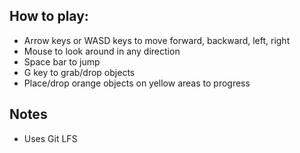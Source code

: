 ## How to play:
- Arrow keys or WASD keys to move forward, backward, left, right
- Mouse to look around in any direction
- Space bar to jump
- G key to grab/drop objects
- Place/drop orange objects on yellow areas to progress

## Notes
- Uses Git LFS
